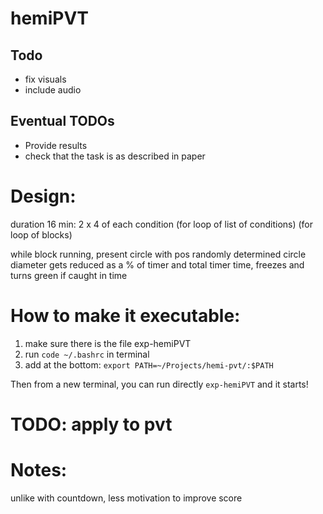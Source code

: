# hemiPVT

## Todo

- fix visuals
- include audio

## Eventual TODOs

- Provide results
- check that the task is as described in paper

# Design:

duration 16 min: 2 x 4 of each condition (for loop of list of conditions)
(for loop of blocks)

while block running, present circle with pos randomly determined
circle diameter gets reduced as a % of timer and total timer time, freezes and turns green if caught in time

# How to make it executable:

1. make sure there is the file exp-hemiPVT
2. run `code ~/.bashrc` in terminal
3. add at the bottom: `export PATH=~/Projects/hemi-pvt/:$PATH`

Then from a new terminal, you can run directly `exp-hemiPVT` and it starts!

# TODO: apply to pvt

# Notes:

unlike with countdown, less motivation to improve score
